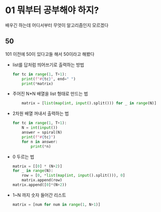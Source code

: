 # 01 뭐부터 공부해야 하지?

배우긴 하는데 어디서부터 무엇이 알고리즘인지 모르겠다



## 50

101 이전에 50이 있다고들 해서 50이라고 해봤다

* list를 답처럼 띄어쓰기로 출력하는 방법

  ```python
  for tc in range(1, T+1):
      print(f"#{tc}", end=" ")
      print(*matrix)
  ```

  

* 주어진 N*N 배열을 list 형태로 만드는 법

  ```python
      matrix = [list(map(int, input().split())) for _ in range(N)]
  ```

  

* 2차원 배열 꺼내서 출력하는 법

  ```python
  for tc in range(1, T+1):
      N = int(input())
      answer = spiral(N)
      print(f"#{tc}")
      for n in answer:
          print(*n)
  ```

  

* 0 두르는 법

  ```python
  matrix = [[0] * (N+2)]
  for _ in range(N):
      row = [0, *list(map(int, input().split())), 0]
      matrix.append(row)
  matrix.append([0]*(N+2))
  ```




* 1~N 까지 숫자 들어간 리스트

  ```python
  matrix = [num for num in range(1, N+1)]
  ```













